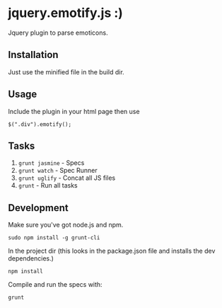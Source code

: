 # jquery.emotify.js :)

Jquery plugin to parse emoticons.

## Installation

Just use the minified file in the build dir.

## Usage

Include the plugin in your html page then use

    $(".div").emotify();

## Tasks

1. `grunt jasmine` - Specs
2. `grunt watch` - Spec Runner
4. `grunt uglify` - Concat all JS files
6. `grunt` - Run all tasks

## Development

Make sure you've got node.js and npm.

    sudo npm install -g grunt-cli
    
In the project dir (this looks in the package.json file and installs the dev dependencies.)

    npm install
    
Compile and run the specs with:    
    
    grunt
